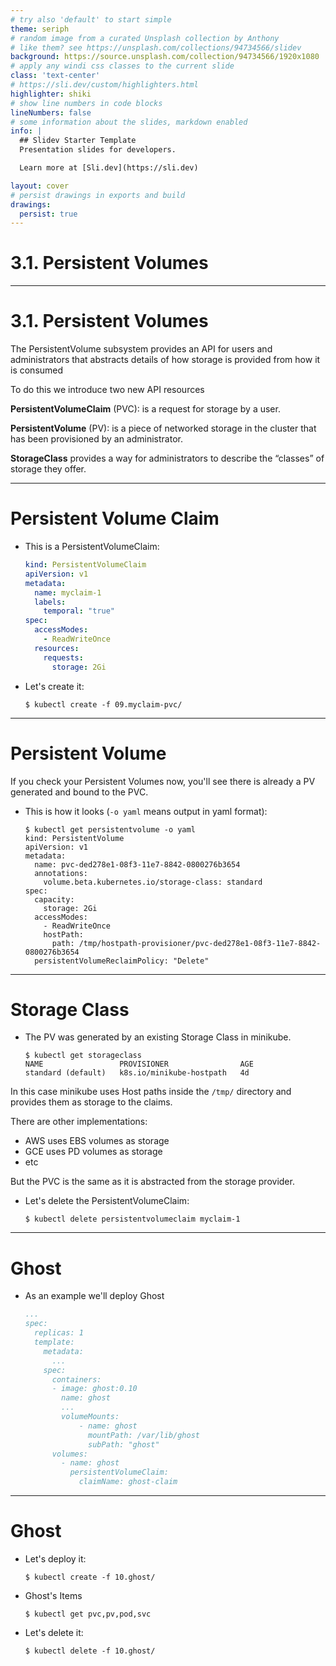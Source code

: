 ```yaml
---
# try also 'default' to start simple
theme: seriph
# random image from a curated Unsplash collection by Anthony
# like them? see https://unsplash.com/collections/94734566/slidev
background: https://source.unsplash.com/collection/94734566/1920x1080
# apply any windi css classes to the current slide
class: 'text-center'
# https://sli.dev/custom/highlighters.html
highlighter: shiki
# show line numbers in code blocks
lineNumbers: false
# some information about the slides, markdown enabled
info: |
  ## Slidev Starter Template
  Presentation slides for developers.

  Learn more at [Sli.dev](https://sli.dev)

layout: cover
# persist drawings in exports and build
drawings:
  persist: true
---
```


# 3.1. Persistent Volumes

---

# 3.1. Persistent Volumes

The PersistentVolume subsystem provides an API for users and administrators that abstracts details of how storage is provided from how it is consumed

To do this we introduce two new API resources

**PersistentVolumeClaim** (PVC): is a request for storage by a user.

**PersistentVolume** (PV): is a piece of networked storage in the cluster that has been provisioned by an administrator.

**StorageClass** provides a way for administrators to describe the “classes” of storage they offer.

---

# Persistent Volume Claim

* This is a PersistentVolumeClaim:

    ```yaml
    kind: PersistentVolumeClaim
    apiVersion: v1
    metadata:
      name: myclaim-1
      labels:
        temporal: "true"
    spec:
      accessModes:
        - ReadWriteOnce
      resources:
        requests:
          storage: 2Gi
    ```

* Let's create it:

    ```shell
    $ kubectl create -f 09.myclaim-pvc/
    ```

---

# Persistent Volume

If you check your Persistent Volumes now, you'll see there is already a PV generated and bound to the PVC.

* This is how it looks (`-o yaml` means output in yaml format):

    ```shell
    $ kubectl get persistentvolume -o yaml
    kind: PersistentVolume
    apiVersion: v1
    metadata:
      name: pvc-ded278e1-08f3-11e7-8842-0800276b3654
      annotations:
        volume.beta.kubernetes.io/storage-class: standard
    spec:
      capacity:
        storage: 2Gi
      accessModes:
        - ReadWriteOnce
        hostPath:
          path: /tmp/hostpath-provisioner/pvc-ded278e1-08f3-11e7-8842-0800276b3654
      persistentVolumeReclaimPolicy: "Delete"
    ```

---

# Storage Class

* The PV was generated by an existing Storage Class in minikube.

    ```shell
    $ kubectl get storageclass
    NAME                 PROVISIONER                AGE
    standard (default)   k8s.io/minikube-hostpath   4d
    ```

In this case minikube uses Host paths inside the `/tmp/` directory and provides them as storage to the claims.

There are other implementations:

* AWS uses EBS volumes as storage
* GCE uses PD volumes as storage
* etc

But the PVC is the same as it is abstracted from the storage provider.

* Let's delete the PersistentVolumeClaim:

    ```shell
    $ kubectl delete persistentvolumeclaim myclaim-1
    ```

---

# Ghost

* As an example we'll deploy Ghost

    ```yaml
    ...
    spec:
      replicas: 1
      template:
        metadata:
          ...
        spec:
          containers:
          - image: ghost:0.10
            name: ghost
            ...
            volumeMounts:
                - name: ghost
                  mountPath: /var/lib/ghost
                  subPath: "ghost"
          volumes:
            - name: ghost
              persistentVolumeClaim:
                claimName: ghost-claim
    ```
---

# Ghost

* Let's deploy it:

    ```shell
    $ kubectl create -f 10.ghost/
    ```

* Ghost's Items

    ```shell
    $ kubectl get pvc,pv,pod,svc
    ```

* Let's delete it:

    ```shell
    $ kubectl delete -f 10.ghost/
    ```
